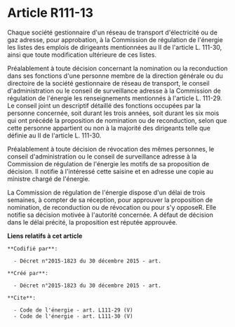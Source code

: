 # Article R111-13

Chaque société gestionnaire d'un réseau de transport d'électricité ou de gaz adresse, pour approbation, à la Commission de
régulation de l'énergie les listes des emplois de dirigeants mentionnées au II de l'article L. 111-30, ainsi que toute
modification ultérieure de ces listes. 

Préalablement à toute décision concernant la nomination ou la reconduction dans ses fonctions d'une personne membre de la
direction générale ou du directoire de la société gestionnaire de réseau de transport, le conseil d'administration ou le
conseil de surveillance adresse à la Commission de régulation de l'énergie les renseignements mentionnés à l'article L.
111-29. Le conseil joint un descriptif détaillé des fonctions occupées par la personne concernée, soit durant les trois
années, soit durant les six mois qui ont précédé la proposition de nomination ou de reconduction, selon que cette personne
appartient ou non à la majorité des dirigeants telle que définie au II de l'article L. 111-30. 

Préalablement à toute décision de révocation des mêmes personnes, le conseil d'administration ou le conseil de surveillance
adresse à la Commission de régulation de l'énergie les motifs de sa proposition de décision. Il notifie à l'intéressé cette
saisine et en adresse une copie au ministre chargé de l'énergie.

La Commission de régulation de l'énergie dispose d'un délai de trois semaines, à compter de sa réception, pour approuver la
proposition de nomination, de reconduction ou de révocation ou pour s'y opposeR. Elle notifie sa décision motivée à
l'autorité concernée. A défaut de décision dans le délai précité, la proposition est réputée approuvée.

**Liens relatifs à cet article**

	**Codifié par**:

	  - Décret n°2015-1823 du 30 décembre 2015 - art.

	**Créé par**:

	  - Décret n°2015-1823 du 30 décembre 2015 - art.

	**Cite**:

	  - Code de l'énergie - art. L111-29 (V)
	  - Code de l'énergie - art. L111-30 (V)
